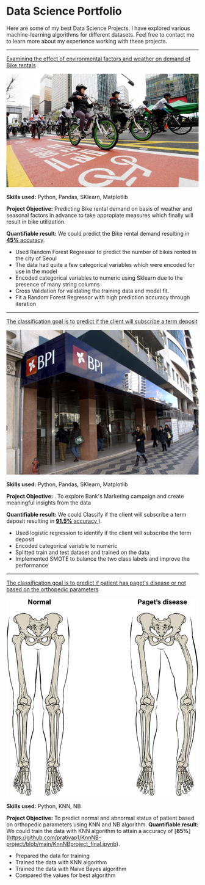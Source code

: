 # Data Science Portfolio

Here are some of my best Data Science Projects. I have explored various machine-learning algorithms for different datasets. Feel free to contact me to learn more about my experience working with these projects.

***

[Examining the effect of environmental factors and weather on demand of Bike rentals](https://github.com/prativap1/Linear-regression-project/blob/main/project_LinReg.ipynb)

<img src="images/seoul-bikes.jpeg?raw=true"/>

**Skills used:** Python, Pandas, SKlearn, Matplotlib

**Project Objective:** Predicting Bike rental demand on basis of weather and seasonal factors in advance to take appropiate measures which finally will result in bike utilization.

**Quantifiable result:** We could predict the Bike rental demand resulting in [**45%** accuracy](https://github.com/prativap1/Linear-regression-project/blob/main/project_LinReg.ipynb).

- Used Random Forest Regressor to predict the number of bikes rented in the city of Seoul
- The data had quite a few categorical variables which were encoded for use in the model
- Encoded categorical variables to numeric using Sklearn due to the presence of many string columns
- Cross Validation for validating the training data and model fit.
- Fit a Random Forest Regressor with high prediction accuracy through iteration

***

[The classification goal is to predict if the client will subscribe a term deposit](https://github.com/prativap1/logistic-regression/blob/main/LogProject.ipynb)

<img src="images/Bank.jpg? raw=true"/>

**Skills used:** Python, Pandas, SKlearn, Matplotlib

**Project Objective:** . To explore Bank's Marketing campaign and create meaningful insights from the data

**Quantifiable result:** We could Classify if the client will subscribe a term deposit resulting in [**91.5%** accuracy ](https://github.com/prativap1/logistic-regression/blob/main/LogProject.ipynb)).

- Used logistic regression to identify if the client will subscribe the term deposit
- Encoded categorical variable to numeric
- Splitted train and test dataset and trained on the data
- Implemented SMOTE to balance the two class labels and improve the performance

***

[The classification goal is to predict if patient has paget's disease or not based on the orthopedic parameters](https://github.com/prativap1/KnnNB-project/blob/main/KnnNBproject_final.ipynb)

<img src="images/pagets.jpg?raw=true"/>

**Skills used:** Python, KNN, NB

**Project Objective:** To predict normal and abnormal status of patient based on orthopedic parameters using KNN and NB algorithm.
**Quantifiable result:** We could train the data with KNN algorithm  to attain a accuracy of [**85%**] (https://github.com/prativap1/KnnNB-project/blob/main/KnnNBproject_final.ipynb).

- Prepared the data for training
- Trained the data with KNN algorithm
- Trained the data with Naive Bayes algorithm
- Compared the values for best algorithm
